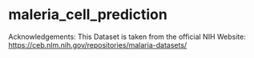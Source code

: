 # maleria_cell_prediction
Acknowledgements:
This Dataset is taken from the official NIH Website: https://ceb.nlm.nih.gov/repositories/malaria-datasets/
